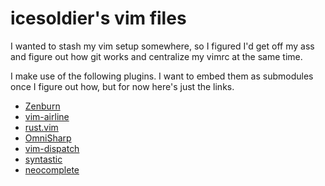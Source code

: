 # icesoldier's vim files

I wanted to stash my vim setup somewhere, so I figured I'd get off
my ass and figure out how git works and centralize my vimrc at the
same time.

I make use of the following plugins. I want to embed them as
submodules once I figure out how, but for now here's just the links.

* [Zenburn][]
* [vim-airline][]
* [rust.vim][]
* [OmniSharp][]
* [vim-dispatch][]
* [syntastic][]
* [neocomplete][]

[Zenburn]: https://github.com/jnurmine/Zenburn
[vim-airline]: https://github.com/bling/vim-airline
[rust.vim]: https://github.com/rust-lang/rust.vim
[OmniSharp]: https://github.com/OmniSharp/omnisharp-vim
[vim-dispatch]: https://github.com/tpope/vim-dispatch
[syntastic]: https://github.com/scrooloose/syntastic
[neocomplete]: https://github.com/Shougo/neocomplete.vim
